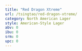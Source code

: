 ```yaml
---
title: "Red Dragon Xtreme"
url: /tsingtao/red-dragon-xtreme/
category: North American Lager
style: American-Style Lager
abv: 0
ibu: 0
srm: 0
upc: 0
---
```


